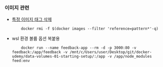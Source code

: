 ### 이미지 관련

- [특정 이미지 태그 삭제](https://velog.io/@soonbee/docker-image%EB%A5%BC-%EC%82%AD%EC%A0%9C%ED%95%98%EB%8A%94-%EB%8B%A4%EC%96%91%ED%95%9C-%EB%B0%A9%EB%B2%95%EB%93%A4)
    ```shell
        docker rmi -f $(docker images --filter 'reference=pattern*'-q)
    ```

- wsl 환경 볼륨 옵션 복붙용
    ```shell
        docker run --name feedback-app --rm -d -p 3000:80 -v feedback:/app/feedback -v /mnt/c/Users/user/Desktop/git/docker-udemy/data-volumes-01-starting-setup/:/app -v /app/node_modules feed:env
    ```